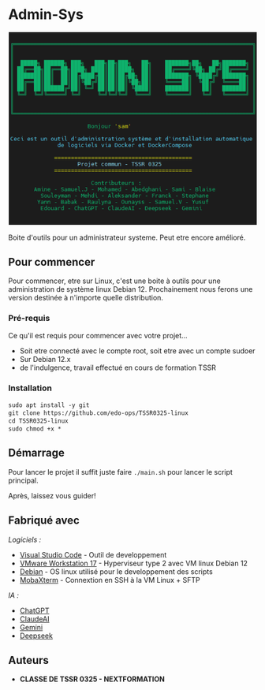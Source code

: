# Admin-Sys
![Introduction et menu principal](intro.png)

Boite d'outils pour un administrateur systeme. Peut etre encore amélioré.


## Pour commencer

Pour commencer, etre sur Linux, c'est une boite à outils pour une administration de système linux Debian 12. 
Prochainement nous ferons une version destinée à n'importe quelle distribution.

### Pré-requis

Ce qu'il est requis pour commencer avec votre projet...

- Soit etre connecté avec le compte root, soit etre avec un compte sudoer
- Sur Debian 12.x
- de l'indulgence, travail effectué en cours de formation TSSR

### Installation

```
sudo apt install -y git
git clone https://github.com/edo-ops/TSSR0325-linux
cd TSSR0325-linux
sudo chmod +x *
```

## Démarrage

Pour lancer le projet il suffit juste faire ``./main.sh`` pour lancer le script principal. 

Après, laissez vous guider!

## Fabriqué avec

_Logiciels :_
* [Visual Studio Code](http://https://code.visualstudio.com/) - Outil de developpement
* [VMware Workstation 17](https://www.vmware.com/products/desktop-hypervisor/workstation-and-fusion) - Hyperviseur type 2 avec VM linux Debian 12
* [Debian](https://www.debian.org/index.fr.html) - OS linux utilisé pour le developpement des scripts
* [MobaXterm](https://mobaxterm.mobatek.net/) - Connextion en SSH à la VM Linux + SFTP

_IA :_
* [ChatGPT](https://chatgpt.com/)
* [ClaudeAI](https://claude.ai)
* [Gemini](https://gemini.google.com/app?hl=fr)
* [Deepseek](https://chat.deepseek.com/)


## Auteurs

* **CLASSE DE TSSR 0325 - NEXTFORMATION**
